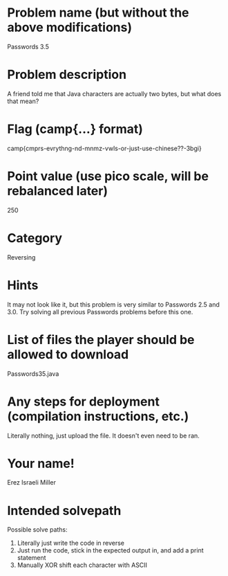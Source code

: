 # Problem name (but without the above modifications)
Passwords 3.5
# Problem description
A friend told me that Java characters are actually two bytes, but what does that mean?
# Flag (camp{...} format)
camp{cmprs-evrythng-nd-mnmz-vwls-or-just-use-chinese??-3bgi}
# Point value (use pico scale, will be rebalanced later)
250
# Category
Reversing
# Hints
It may not look like it, but this problem is very similar to Passwords 2.5 and 3.0. Try solving all previous Passwords problems before this one.
# List of files the player should be allowed to download
Passwords35.java
# Any steps for deployment (compilation instructions, etc.)
Literally nothing, just upload the file. It doesn't even need to be ran.
# Your name!
Erez Israeli Miller
# Intended solvepath
Possible solve paths:
1. Literally just write the code in reverse
2. Just run the code, stick in the expected output in, and add a print statement
3. Manually XOR shift each character with ASCII

